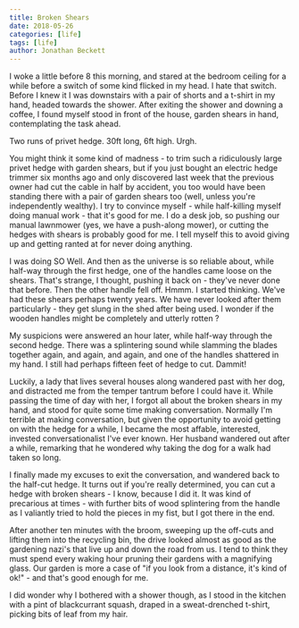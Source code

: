 ```yaml
---
title: Broken Shears
date: 2018-05-26
categories: [life]
tags: [life]
author: Jonathan Beckett
---
```


I woke a little before 8 this morning, and stared at the bedroom ceiling for a while before a switch of some kind flicked in my head. I hate that switch. Before I knew it I was downstairs with a pair of shorts and a t-shirt in my hand, headed towards the shower. After exiting the shower and downing a coffee, I found myself stood in front of the house, garden shears in hand, contemplating the task ahead.

Two runs of privet hedge. 30ft long, 6ft high. Urgh.

You might think it some kind of madness - to trim such a ridiculously large privet hedge with garden shears, but if you just bought an electric hedge trimmer six months ago and only discovered last week that the previous owner had cut the cable in half by accident, you too would have been standing there with a pair of garden shears too (well, unless you're independently wealthy). I try to convince myself - while half-killing myself doing manual work - that it's good for me. I do a desk job, so pushing our manual lawnmower (yes, we have a push-along mower), or cutting the hedges with shears is probably good for me. I tell myself this to avoid giving up and getting ranted at for never doing anything.

I was doing SO Well. And then as the universe is so reliable about, while half-way through the first hedge, one of the handles came loose on the shears. That's strange, I thought, pushing it back on - they've never done that before. Then the other handle fell off. Hmmm. I started thinking. We've had these shears perhaps twenty years. We have never looked after them particularly - they get slung in the shed after being used. I wonder if the wooden handles might be completely and utterly rotten ?

My suspicions were answered an hour later, while half-way through the second hedge. There was a splintering sound while slamming the blades together again, and again, and again, and one of the handles shattered in my hand. I still had perhaps fifteen feet of hedge to cut. Dammit!

Luckily, a lady that lives several houses along wandered past with her dog, and distracted me from the temper tantrum before I could have it. While passing the time of day with her, I forgot all about the broken shears in my hand, and stood for quite some time making conversation. Normally I'm terrible at making conversation, but given the opportunity to avoid getting on with the hedge for a while, I became the most affable, interested, invested conversationalist I've ever known. Her husband wandered out after a while, remarking that he wondered why taking the dog for a walk had taken so long.

I finally made my excuses to exit the conversation, and wandered back to the half-cut hedge. It turns out if you're really determined, you can cut a hedge with broken shears - I know, because I did it. It was kind of precarious at times - with further bits of wood splintering from the handle as I valiantly tried to hold the pieces in my fist, but I got there in the end.

After another ten minutes with the broom, sweeping up the off-cuts and lifting them into the recycling bin, the drive looked almost as good as the gardening nazi's that live up and down the road from us. I tend to think they must spend every waking hour pruning their gardens with a magnifying glass. Our garden is more a case of "if you look from a distance, it's kind of ok!" - and that's good enough for me.

I did wonder why I bothered with a shower though, as I stood in the kitchen with a pint of blackcurrant squash, draped in a sweat-drenched t-shirt, picking bits of leaf from my hair.